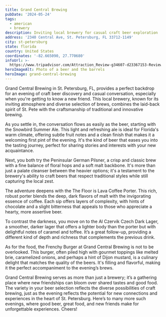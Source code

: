 ```yaml
---
title: Grand Central Brewing
pubDate: '2024-05-24'
tags:
  - american
  - brewery
description: Inviting local brewery for casual craft beer exploration
address: '2340 Central Ave, St. Petersburg, FL 33712-1149'
city: st-petersburg
state: florida
country: United States
coordinates: '-82.665090, 27.770680'
infoUrl: >-
  https://www.tripadvisor.com/Attraction_Review-g34607-d23367153-Reviews-Grand_Central_Brewhouse-St_Petersburg_Florida.html
heroImageAlt: Photo of a beer and the barrels
heroImage: grand-central-brewing
---
```


Grand Central Brewing in St. Petersburg, FL, provides a perfect backdrop for an evening of craft beer discovery and casual conversation, especially when you're getting to know a new friend. This local brewery, known for its inviting atmosphere and diverse selection of brews, combines the laid-back spirit of St. Pete with the craftsmanship of traditional and innovative brewing.

As you settle in, the conversation flows as easily as the beer, starting with the Snowbird Summer Ale. This light and refreshing ale is ideal for Florida's warm climate, offering subtle fruit notes and a clean finish that makes it a welcoming first pint of the evening. It's the kind of beer that eases you into the tasting journey, perfect for sharing stories and interests with your new acquaintance.

Next, you both try the Peninsular German Pilsner, a crisp and classic brew with a fine balance of floral hops and a soft malt backbone. It's more than just a palate cleanser between the heavier options; it's a testament to the brewery's ability to craft beers that respect traditional styles while still capturing the local zest.

The adventure deepens with the The Floor is Lava Coffee Porter. This rich, robust porter blends the deep, dark flavors of malt with the invigorating essence of coffee. Each sip offers layers of complexity, with hints of chocolate and a slight bitterness that appeals to those who appreciate a hearty, more assertive beer.

To contrast the darkness, you move on to the Al Czervik Czech Dark Lager, a smoother, darker lager that offers a lighter body than the porter but with delightful notes of caramel and toffee. It’s a great follow-up, providing a different kind of depth and richness that complements the previous drink.

As for the food, the Frenchy Burger at Grand Central Brewing is not to be overlooked. This burger, often piled high with gourmet toppings like melted brie, caramelized onions, and perhaps a hint of Dijon mustard, is a culinary delight that matches the quality of the beers. It's filling and flavorful, making it the perfect accompaniment to the evening’s brews.

Grand Central Brewing serves as more than just a brewery; it’s a gathering place where new friendships can bloom over shared tastes and good food. The variety in your beer selection reflects the diverse possibilities of craft brewing, just as the evening reflects the potential for new connections and experiences in the heart of St. Petersburg. Here’s to many more such evenings, where good beer, great food, and new friends make for unforgettable experiences. Cheers!
